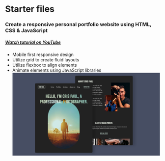 # Starter files
### Create a responsive personal portfolio website using HTML, CSS & JavaScript
##### [Watch tutorial on YouTube]()
- Mobile first responsive design
- Utilize grid to create fluid layouts
- Utilize flexbox to align elements
- Animate elements using JavaScript libraries
![Project humbnail](./thumbnail.png)

